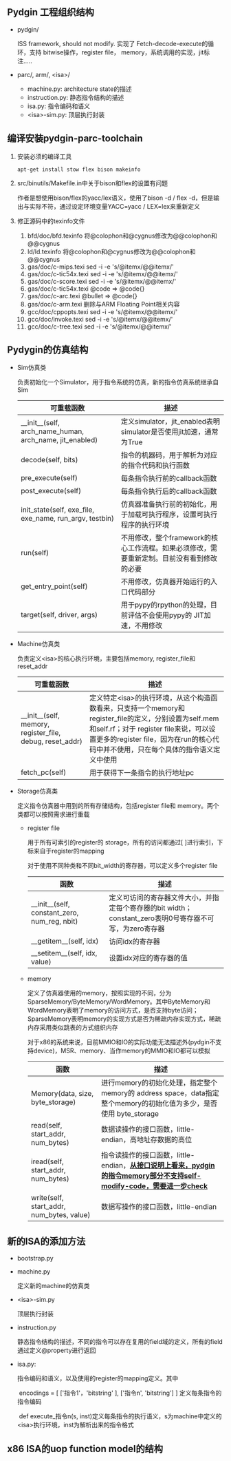 ## Pydgin 工程组织结构 

- pydgin/

  ISS framework, should not modify. 实现了 Fetch-decode-execute的循环，支持 bitwise操作，register file， memory，系统调用的实现，jit标注.....

- parc/, arm/, \<isa\>/

  - machine.py: architecture state的描述
  - instruction.py: 静态指令结构的描述
  - isa.py: 指令编码和语义
  - \<isa\>-sim.py: 顶层执行封装

## 编译安装pydgin-parc-toolchain

1. 安装必须的编译工具

   `apt-get install stow flex bison makeinfo`

2. src/binutils/Makefile.in中关于bison和flex的设置有问题

   作者是想使用bison/flex的yacc/lex语义，使用了bison -d / flex -d，但是输出与实际不符，通过设定环境变量YACC=yacc / LEX=lex来重新定义

3. 修正源码中的texinfo文件

   1. bfd/doc/bfd.texinfo     将@colophon和@cygnus修改为@@colophon和@@cygnus
   2. ld/ld.texinfo  将@colophon和@cygnus修改为@@colophon和@@cygnus
   3. gas/doc/c-mips.texi    sed -i -e 's/@itemx/@@itemx/'
   4. gas/doc/c-tic54x.texi   sed -i -e 's/@itemx/@@itemx/'
   5. gas/doc/c-score.texi    sed -i -e 's/@itemx/@@itemx/'
   6. gas/doc/c-tic54x.texi    @code  => @code{}
   7. gas/doc/c-arc.texi         @bullet => @code{}
   8. gas/doc/c-arm.texi        删除与ARM Floating Point相关内容
   9. gcc/doc/cppopts.texi    sed -i -e 's/@itemx/@@itemx/'
   10. gcc/doc/invoke.texi      sed -i -e 's/@itemx/@@itemx/'
   11. gcc/doc/c-tree.texi      sed -i -e 's/@itemx/@@itemx/'


## Pydygin的仿真结构

- Sim仿真类

  负责初始化一个Simulator，用于指令系统的仿真，新的指令仿真系统继承自Sim

  | 可重载函数                                                  | 描述                                                         |
  | ----------------------------------------------------------- | ------------------------------------------------------------ |
  | \_\_init\_\_(self, arch_name_human, arch_name, jit_enabled) | 定义simulator，jit_enabled表明simulator是否使用jit加速，通常为True |
  | decode(self, bits)                                          | 指令的机器码，用于解析为对应的指令代码和执行函数             |
  | pre_execute(self)                                           | 每条指令执行前的callback函数                                 |
  | post_execute(self)                                          | 每条指令执行后的callback函数                                 |
  | init_state(self, exe_file, exe_name, run_argv, testbin)     | 仿真器准备执行前的初始化，用于加载可执行程序，设置可执行程序的执行环境 |
  | run(self)                                                   | 不用修改，整个framework的核心工作流程。如果必须修改，需要重新定制。目前没有看到修改的必要 |
  | get_entry_point(self)                                       | 不用修改，仿真器开始运行的入口代码部分                       |
  | target(self, driver, args)                                  | 用于pypy的rpython的处理，目前评估不会使用pypy的 JIT加速，不用修改 |

- Machine仿真类

  负责定义\<isa\>的核心执行环境，主要包括memory, register_file和reset_addr

  | 可重载函数                                                   | 描述                                                         |
  | ------------------------------------------------------------ | ------------------------------------------------------------ |
  | \_\_init\_\_(self, memory, register_file, debug, reset_addr) | 定义特定\<isa\>的执行环境，从这个构造函数看来，只支持一个memory和register_file的定义，分别设置为self.mem和self.rf；对于 register file来说，可以设置更多的register file，因为在run的核心代码中并不使用，只在每个具体的指令语义定义中使用 |
  | fetch_pc(self)                                               | 用于获得下一条指令的执行地址pc                               |

- Storage仿真类

  定义指令仿真器中用到的所有存储结构，包括register file和 memory。两个类都可以按照需求进行重载

  - register file

    用于所有可索引的register的 storage，所有的访问都通过\[ \]进行索引，下标来自于register的mapping

    对于使用不同种类和不同bit_width的寄存器，可以定义多个register file

    | 函数                                             | 描述                                                         |
    | ------------------------------------------------ | ------------------------------------------------------------ |
    | \_\_init\_\_(self, constant_zero, num_reg, nbit) | 定义可访问的寄存器文件大小，并指定每个寄存器的bit width；constant_zero表明0号寄存器不可写，为zero寄存器 |
    | \_\_getitem\_\_(self, idx)                       | 访问idx的寄存器                                              |
    | \_\_setitem\_\_(self, idx, value)                | 设置idx对应的寄存器的值                                      |

  - memory

    定义了仿真器使用的memory，按照实现的不同，分为SparseMemory/ByteMemory/WordMemory。其中ByteMemory和WordMemory表明了memory的访问方式，是否支持byte访问；SparseMemory表明memory的实现方式是否为稀疏内存实现方式，稀疏内存采用类似跳表的方式组织内存

    对于x86的系统来说，目前MMIO和IO的实际功能无法描述外(pydgin不支持device)，MSR、memory、当作memory的MMIO和IO都可以模拟 

    | 函数                                      | 描述                                                         |
    | ----------------------------------------- | ------------------------------------------------------------ |
    | Memory(data, size, byte_storage)          | 进行memory的初始化处理，指定整个memory的 address space，data指定整个memory的初始化值为多少，是否使用 byte_storage |
    | read(self, start_addr, num_bytes)         | 数据读操作的接口函数，little-endian，高地址存数据的高位      |
    | iread(self, start_addr, num_bytes)        | 指令读操作的接口函数，little-endian，**<u>从接口说明上看来，pydgin的指令memory部分不支持self-modify-code，需要进一步check</u>** |
    | write(self, start_addr, num_bytes, value) | 数据写操作的接口函数，little-endian                          |

## 新的ISA的添加方法

- bootstrap.py

  

- machine.py

  定义新的machine的仿真类

- \<isa\>-sim.py

  顶层执行封装

- instruction.py

  静态指令结构的描述，不同的指令可以存在复用的field域的定义，所有的field通过定义@property进行返回

- isa.py: 

  指令编码和语义，以及使用的register的mapping定义。其中

  ​	encodings = [ ['指令1'，'bitstring' ], ['指令n', 'bitstring'] ]	定义每条指令的指令编码

  ​	def execute_指令n(s, inst)定义每条指令的执行语义，s为machine中定义的\<isa\>执行环境，inst为解析出来的指令格式 

## x86 ISA的uop function model的结构

